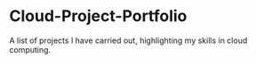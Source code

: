 # Cloud-Project-Portfolio
A list of projects I have carried out, highlighting my skills in cloud computing.
